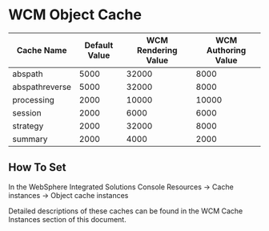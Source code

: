 # WCM Object Cache

|Cache Name| Default Value|WCM Rendering Value|WCM Authoring Value|
|----------|--------------|-------------------|-------------------|
|abspath| 5000| 32000| 8000|
|abspathreverse| 5000| 32000| 8000|
|processing| 2000| 10000| 10000|
|session| 2000| 6000| 6000|
|strategy| 2000| 32000| 8000|
|summary| 2000| 4000| 2000|

## How To Set
In the WebSphere Integrated Solutions Console
Resources -> Cache instances -> Object cache instances

Detailed descriptions of these caches can be found in the WCM Cache Instances section of this
document.